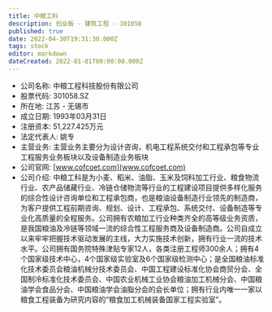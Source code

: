 ```yaml
---
title: 中粮工科
description: 创业板 - 建筑工程 - 301058
published: true
date: 2022-04-30T19:31:30.000Z
tags: stock
editor: markdown
dateCreated: 2022-01-01T00:00:00.000Z
---
```


- 公司名称: 中粮工程科技股份有限公司
- 股票代码: 301058.SZ
- 所在地: 江苏 - 无锡市
- 成立日期: 1993年03月31日
- 注册资本: 51,227.425万元
- 法定代表人: 姚专
- 主营业务: 主营业务主要分为设计咨询，机电工程系统交付和工程承包等专业工程服务业务板块以及设备制造业务板块
- 公司官网: [www.cofcoet.com](www.cofcoet.com)
- 公司介绍: 中粮工科是为小麦、稻米、油脂、玉米及饲料加工行业、粮食物流行业、农产品储藏行业、冷链仓储物流等行业的工程建设项目提供多样化服务的综合性设计咨询单位和工程承包商，也是粮油设备制造行业领先的制造商，为客户提供工程前期咨询、规划、设计、工程承包、系统交付、设备制造等专业化高质量的全程服务。公司拥有农粮加工行业种类齐全的高等级业务资质，是我国粮油及冷链等领域一流的综合性工程服务商及设备制造商。公司自成立以来牢牢把握技术驱动发展的主线，大力实施技术创新，拥有行业一流的技术水平。公司拥有国务院特殊津贴专家12人，各类注册工程师300余人；拥有4个国家级技术中心，4个国家级实验室及6个国家级检测中心；是全国粮油标准化技术委员会粮油机械分技术委员会、中国工程建设标准化协会商贸分会、全国制冷标准化技术委员会、中国农业机械工业协会粮油加工机械分会、中国粮油学会食品分会、中国粮油学会油脂分会的会长单位；拥有行业内唯一一家以粮食工程装备为研究内容的“粮食加工机械装备国家工程实验室”。


